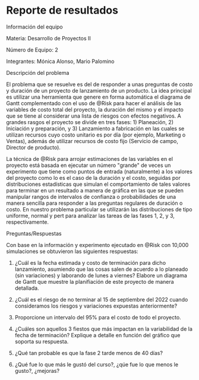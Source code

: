 # Reporte de resultados #

Información del equipo

Materia: Desarrollo de Proyectos II

Número de Equipo: 2

Integrantes:  Mónica Alonso, Mario Palomino

Descripción del problema

El problema que se resuelve es del de responder a unas preguntas de costo y duración de un proyecto de lanzamiento de un producto. La idea principal es utilizar una herramienta que genere en forma automática el diagrama de Gantt complementado con el uso de @Risk para hacer el análisis de las variables de costo total del proyecto, la duración del mismo y el impacto que se tiene al considerar una lista de riesgos con efectos negativos.  A grandes rasgos el proyecto se divide en tres fases: 1) Planeación, 2) Iniciación y preparación, y 3) Lanzamiento a fabricación en las cuales se utilizan recursos cuyo costo unitario es por día (por ejemplo, Marketing o Ventas), además de utilizar recursos de costo fijo (Servicio de campo, Director de producto).

La técnica de @Risk para arrojar estimaciones de las variables en el proyecto está basada en ejecutar un número "grande" de veces un experimento que tiene como puntos de entrada (naturalmente) a los valores del proyecto como lo es el caso de la duración y el costo, seguidas por distribuciones estadísticas que simulan el comportamiento de tales valores para terminar en un resultado a manera de gráfica en las que se pueden manipular rangos de intervalos de confianza o probabilidades de una manera sencilla para responder a las preguntas regulares de duración o costo.  En nuestro problema particular se utilizarán las distribuciones de tipo uniforme, normal y pert para analizar las tareas de las fases 1, 2, y 3, respectivamente. 

Preguntas/Respuestas

Con base en la información y experimento ejecutado en @Risk con 10,000 simulaciones se obtuvieron las siguientes respuestas:

1. ¿Cuál es la fecha estimada y costo de terminación para dicho lanzamiento, asumiendo que las cosas salen de acuerdo a lo planeado (sin variaciones) y laborando de lunes a viernes?  Elabore un diagrama de Gantt que muestre la planifiación de este proyecto de manera detallada.


2. ¿Cuál es el riesgo de no terminar al 15 de septiembre del 2022 cuando consideramos los riesgos y variaciones expuestas anteriormente?


3. Proporcione un intervalo del 95% para el costo de todo el proyecto.


4. ¿Cuáles son aquellos 3 fiestos que más impactan en la variabilidad de la fecha de terminación? Explique a detalle en función del gráfico que soporta su respuesta.


5. ¿Qué tan probable es que la fase 2 tarde menos de 40 días?


6. ¿Qué fue lo que más le gustó del curso?, ¿qúe fue lo que menos le gusto?, ¿mejoras?


